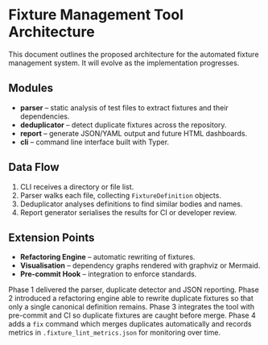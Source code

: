 # Fixture Management Tool Architecture

This document outlines the proposed architecture for the automated fixture management system. It will evolve as the implementation progresses.

## Modules

- **parser** – static analysis of test files to extract fixtures and their dependencies.
- **deduplicator** – detect duplicate fixtures across the repository.
- **report** – generate JSON/YAML output and future HTML dashboards.
- **cli** – command line interface built with Typer.

## Data Flow

1. CLI receives a directory or file list.
2. Parser walks each file, collecting `FixtureDefinition` objects.
3. Deduplicator analyses definitions to find similar bodies and names.
4. Report generator serialises the results for CI or developer review.

## Extension Points

- **Refactoring Engine** – automatic rewriting of fixtures.
- **Visualisation** – dependency graphs rendered with graphviz or Mermaid.
- **Pre‑commit Hook** – integration to enforce standards.

Phase 1 delivered the parser, duplicate detector and JSON reporting. Phase 2 introduced a refactoring engine able to rewrite duplicate fixtures so that only a single canonical definition remains. Phase 3 integrates the tool with pre-commit and CI so duplicate fixtures are caught before merge. Phase 4 adds a `fix` command which merges duplicates automatically and records metrics in `.fixture_lint_metrics.json` for monitoring over time.

